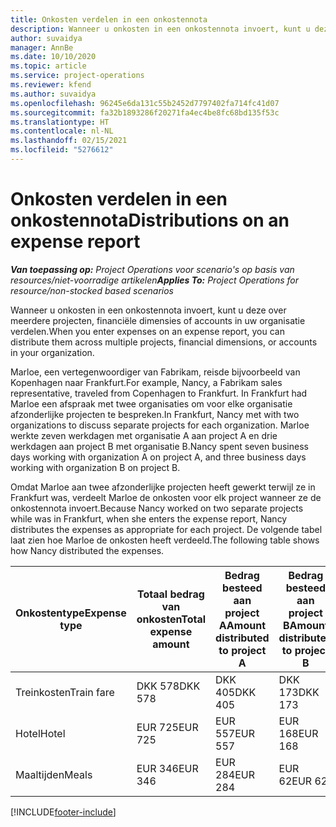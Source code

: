 ```yaml
---
title: Onkosten verdelen in een onkostennota
description: Wanneer u onkosten in een onkostennota invoert, kunt u deze over meerdere projecten, rechtspersonen of accounts in uw organisatie verdelen.
author: suvaidya
manager: AnnBe
ms.date: 10/10/2020
ms.topic: article
ms.service: project-operations
ms.reviewer: kfend
ms.author: suvaidya
ms.openlocfilehash: 96245e6da131c55b2452d7797402fa714fc41d07
ms.sourcegitcommit: fa32b1893286f20271fa4ec4be8fc68bd135f53c
ms.translationtype: HT
ms.contentlocale: nl-NL
ms.lasthandoff: 02/15/2021
ms.locfileid: "5276612"
---
```

# <a name="distributions-on-an-expense-report"></a><span data-ttu-id="365ca-103">Onkosten verdelen in een onkostennota</span><span class="sxs-lookup"><span data-stu-id="365ca-103">Distributions on an expense report</span></span>

<span data-ttu-id="365ca-104">_**Van toepassing op:** Project Operations voor scenario's op basis van resources/niet-voorradige artikelen_</span><span class="sxs-lookup"><span data-stu-id="365ca-104">_**Applies To:** Project Operations for resource/non-stocked based scenarios_</span></span>

<span data-ttu-id="365ca-105">Wanneer u onkosten in een onkostennota invoert, kunt u deze over meerdere projecten, financiële dimensies of accounts in uw organisatie verdelen.</span><span class="sxs-lookup"><span data-stu-id="365ca-105">When you enter expenses on an expense report, you can distribute them across multiple projects, financial dimensions, or accounts in your organization.</span></span>

<span data-ttu-id="365ca-106">Marloe, een vertegenwoordiger van Fabrikam, reisde bijvoorbeeld van Kopenhagen naar Frankfurt.</span><span class="sxs-lookup"><span data-stu-id="365ca-106">For example, Nancy, a Fabrikam sales representative, traveled from Copenhagen to Frankfurt.</span></span> <span data-ttu-id="365ca-107">In Frankfurt had Marloe een afspraak met twee organisaties om voor elke organisatie afzonderlijke projecten te bespreken.</span><span class="sxs-lookup"><span data-stu-id="365ca-107">In Frankfurt, Nancy met with two organizations to discuss separate projects for each organization.</span></span> <span data-ttu-id="365ca-108">Marloe werkte zeven werkdagen met organisatie A aan project A en drie werkdagen aan project B met organisatie B.</span><span class="sxs-lookup"><span data-stu-id="365ca-108">Nancy spent seven business days working with organization A on project A, and three business days working with organization B on project B.</span></span>

<span data-ttu-id="365ca-109">Omdat Marloe aan twee afzonderlijke projecten heeft gewerkt terwijl ze in Frankfurt was, verdeelt Marloe de onkosten voor elk project wanneer ze de onkostennota invoert.</span><span class="sxs-lookup"><span data-stu-id="365ca-109">Because Nancy worked on two separate projects while was in Frankfurt, when she enters the expense report, Nancy distributes the expenses as appropriate for each project.</span></span> <span data-ttu-id="365ca-110">De volgende tabel laat zien hoe Marloe de onkosten heeft verdeeld.</span><span class="sxs-lookup"><span data-stu-id="365ca-110">The following table shows how Nancy distributed the expenses.</span></span>

| <span data-ttu-id="365ca-111">Onkostentype</span><span class="sxs-lookup"><span data-stu-id="365ca-111">Expense type</span></span> | <span data-ttu-id="365ca-112">Totaal bedrag van onkosten</span><span class="sxs-lookup"><span data-stu-id="365ca-112">Total expense amount</span></span> | <span data-ttu-id="365ca-113">Bedrag besteed aan project A</span><span class="sxs-lookup"><span data-stu-id="365ca-113">Amount distributed to project A</span></span> | <span data-ttu-id="365ca-114">Bedrag besteed aan project B</span><span class="sxs-lookup"><span data-stu-id="365ca-114">Amount distributed to project B</span></span> |
|--------------|----------------------|---------------------------------|---------------------------------|
| <span data-ttu-id="365ca-115">Treinkosten</span><span class="sxs-lookup"><span data-stu-id="365ca-115">Train fare</span></span>   | <span data-ttu-id="365ca-116">DKK 578</span><span class="sxs-lookup"><span data-stu-id="365ca-116">DKK 578</span></span>              | <span data-ttu-id="365ca-117">DKK 405</span><span class="sxs-lookup"><span data-stu-id="365ca-117">DKK 405</span></span>                         | <span data-ttu-id="365ca-118">DKK 173</span><span class="sxs-lookup"><span data-stu-id="365ca-118">DKK 173</span></span>                         |
| <span data-ttu-id="365ca-119">Hotel</span><span class="sxs-lookup"><span data-stu-id="365ca-119">Hotel</span></span>        | <span data-ttu-id="365ca-120">EUR 725</span><span class="sxs-lookup"><span data-stu-id="365ca-120">EUR 725</span></span>              | <span data-ttu-id="365ca-121">EUR 557</span><span class="sxs-lookup"><span data-stu-id="365ca-121">EUR 557</span></span>                         | <span data-ttu-id="365ca-122">EUR 168</span><span class="sxs-lookup"><span data-stu-id="365ca-122">EUR 168</span></span>                         |
| <span data-ttu-id="365ca-123">Maaltijden</span><span class="sxs-lookup"><span data-stu-id="365ca-123">Meals</span></span>        | <span data-ttu-id="365ca-124">EUR 346</span><span class="sxs-lookup"><span data-stu-id="365ca-124">EUR 346</span></span>              | <span data-ttu-id="365ca-125">EUR 284</span><span class="sxs-lookup"><span data-stu-id="365ca-125">EUR 284</span></span>                         | <span data-ttu-id="365ca-126">EUR 62</span><span class="sxs-lookup"><span data-stu-id="365ca-126">EUR 62</span></span>                          |


[!INCLUDE[footer-include](../includes/footer-banner.md)]